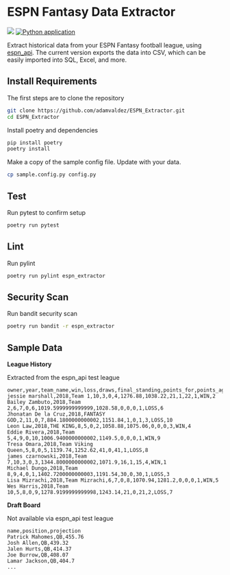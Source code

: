 # ESPN Fantasy Data Extractor
![](https://img.shields.io/badge/Release-Alpha%20v0.4.0-DF0000)
[![Python application](https://github.com/adamvaldez/ESPN_Extractor/actions/workflows/python-app.yml/badge.svg)](https://github.com/adamvaldez/ESPN_Extractor/actions/workflows/python-app.yml)

Extract historical data from your ESPN Fantasy football league, using [espn_api](https://github.com/cwendt94/espn-api).
The current version exports the data into CSV, which can be easily imported into SQL, Excel, and more.

## Install Requirements
The first steps are to clone the repository
```sh
git clone https://github.com/adamvaldez/ESPN_Extractor.git
cd ESPN_Extractor
```

Install poetry and dependencies
```sh
pip install poetry
poetry install
```

Make a copy of the sample config file. Update with your data.
```sh
cp sample.config.py config.py
```

## Test
Run pytest to confirm setup
```sh
poetry run pytest
```

## Lint
Run pylint
```sh
poetry run pylint espn_extractor
```

## Security Scan
Run bandit security scan
```sh
poetry run bandit -r espn_extractor
```

## Sample Data
**League History**

Extracted from the espn_api test league
```csv
owner,year,team_name,win,loss,draws,final_standing,points_for,points_against,acquisitions,trades,drops,streak_length,streak_type,playoff_seed
jessie marshall,2018,Team 1,10,3,0,4,1276.88,1038.22,21,1,22,1,WIN,2
Bailey Zambuto,2018,Team 2,6,7,0,6,1019.5999999999999,1028.58,0,0,0,1,LOSS,6
Jhonatan De la Cruz,2018,FANTASY GOD,2,11,0,7,884.1800000000002,1151.84,1,0,1,3,LOSS,10
Leon Law,2018,THE KING,8,5,0,2,1058.88,1075.06,0,0,0,3,WIN,4
Eddie Rivera,2018,Team 5,4,9,0,10,1006.9400000000002,1149.5,0,0,0,1,WIN,9
Tresa Omara,2018,Team Viking Queen,5,8,0,5,1139.74,1252.62,41,0,41,1,LOSS,8
james czarnowski,2018,Team 7,10,3,0,3,1344.8000000000002,1071.9,16,1,15,4,WIN,1
Michael Dungo,2018,Team 8,9,4,0,1,1402.7200000000003,1191.54,30,0,30,1,LOSS,3
Lisa Mizrachi,2018,Team Mizrachi,6,7,0,8,1070.94,1281.2,0,0,0,1,WIN,5
Wes Harris,2018,Team 10,5,8,0,9,1278.9199999999998,1243.14,21,0,21,2,LOSS,7
```

**Draft Board**

Not available via espn_api test league
```csv
name,position,projection
Patrick Mahomes,QB,455.76
Josh Allen,QB,439.32
Jalen Hurts,QB,414.37
Joe Burrow,QB,408.07
Lamar Jackson,QB,404.7
...
```
